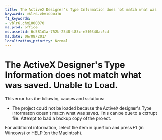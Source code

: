 ```yaml
---
title: The ActiveX Designer's Type Information does not match what was saved. Unable to Load.
keywords: vblr6.chm1000370
f1_keywords:
- vblr6.chm1000370
ms.prod: office
ms.assetid: 6c581d1a-752b-2548-b83c-e590340ac2cd
ms.date: 06/08/2017
localization_priority: Normal
---
```



# The ActiveX Designer's Type Information does not match what was saved. Unable to Load.

This error has the following causes and solutions:



- The project could not be loaded because the ActiveX designer's Type information doesn't match what was saved. This can be due to a corrupt file. Attempt to load a backup copy of the project.
    

For additional information, select the item in question and press F1 (in Windows) or HELP (on the Macintosh).

